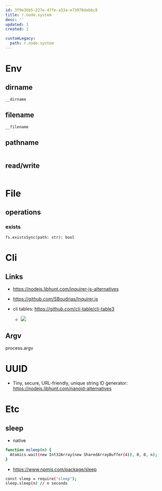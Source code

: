 ```yaml
---
id: 3f9e3bb5-227e-47fe-a33a-e73978dabbc8
title: r.node.system
desc: ''
updated: 1
created: 1

customLegacy:
  path: r.node.system
---
```


# Env

## dirname

```
__dirname
```

## filename

```
__filename

```

## pathname
```

```

## read/write

```

```

# File
## operations

### exists

```
fs.existsSync(path: str): bool

```

# Cli

## Links
- https://nodejs.libhunt.com/inquirer-js-alternatives
- https://github.com/SBoudrias/Inquirer.js

- cli tables: https://github.com/cli-table/cli-table3
  - ![](assets/2020-06-05-06-46-33.png)

## Argv
process.argv

# UUID
- Tiny, secure, URL-friendly, unique string ID generator: https://nodejs.libhunt.com/nanoid-alternatives

# Etc

## sleep

- native
```bash
function msleep(n) {
  Atomics.wait(new Int32Array(new SharedArrayBuffer(4)), 0, 0, n);
}
```

- https://www.npmjs.com/package/sleep

```bash
const sleep = require("sleep");
sleep.sleep(n) // n seconds
```
